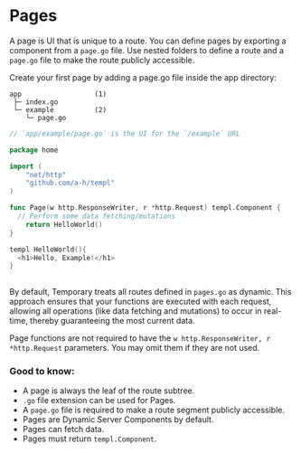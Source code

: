 # Pages

A page is UI that is unique to a route. You can define pages by exporting a component from a `page.go` file. Use nested folders to define a route and a `page.go` file to make the route publicly accessible.

Create your first page by adding a page.go file inside the app directory:

```
app                  (1)
 ├─ index.go       
 └─ example          (2)
    └─ page.go  
```

```go
// `app/example/page.go` is the UI for the `/example` URL

package home

import (
	"net/http"
	"github.com/a-h/templ"
)

func Page(w http.ResponseWriter, r *http.Request) templ.Component {
  // Perform some data fetching/mutations
	return HelloWorld()
}

templ HelloWorld(){
  <h1>Hello, Example!</h1>
}
    
```

By default, Temporary treats all routes defined in `pages.go` as dynamic. This approach ensures that your functions are executed with each request, allowing all operations (like data fetching and mutations) to occur in real-time, thereby guaranteeing the most current data.

Page functions are not required to have the `w http.ResponseWriter, r *http.Request` parameters. You may omit them if they are not used.

### Good to know:

- A page is always the leaf of the route subtree.
- `.go` file extension can be used for Pages.
- A `page.go` file is required to make a route segment publicly accessible.
- Pages are Dynamic Server Components by default.
- Pages can fetch data. 
- Pages must return `templ.Component`.

